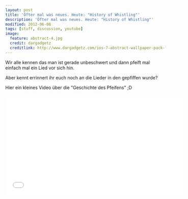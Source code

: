 ```yaml
---
layout: post
title: 'Öfter mal was neues. Heute: "History of Whistling"'
description: 'Öfter mal was neues. Heute: "History of Whistling"'
modified: 2012-06-08
tags: [stuff, discussion, youtube]
image:
  feature: abstract-4.jpg
  credit: dargadgetz
  creditlink: http://www.dargadgetz.com/ios-7-abstract-wallpaper-pack-for-iphone-5-and-ipod-touch-retina/
---
```


Wir alle kennen das man ist gerade unbeschwert und dann pfeift mal
einfach mal ein Lied vor sich hin.

Aber kennt errinnert ihr euch noch an die Lieder in den gepfiffen wurde?

Hier ein kleines Video über die "Geschichte des Pfeifens" ;D

<iframe width="560" height="315" src="//www.youtube.com/embed/BslzZEEwFa8" frameborder="0"> </iframe>
